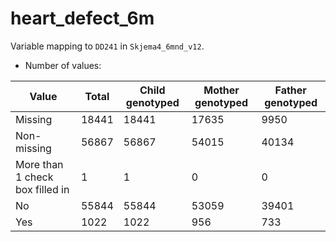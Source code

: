 # heart_defect_6m
Variable mapping to `DD241` in `Skjema4_6mnd_v12`.
- Number of values:

| Value | Total | Child genotyped | Mother genotyped | Father genotyped |
| ----- | ----- | --------------- | ---------------- | ---------------- |
| Missing | 18441 | 18441 | 17635 | 9950 |
| Non-missing | 56867 | 56867 | 54015 | 40134 |
| More than 1 check box filled in | 1 | 1 | 0 |0 |
| No | 55844 | 55844 | 53059 |39401 |
| Yes | 1022 | 1022 | 956 |733 |



